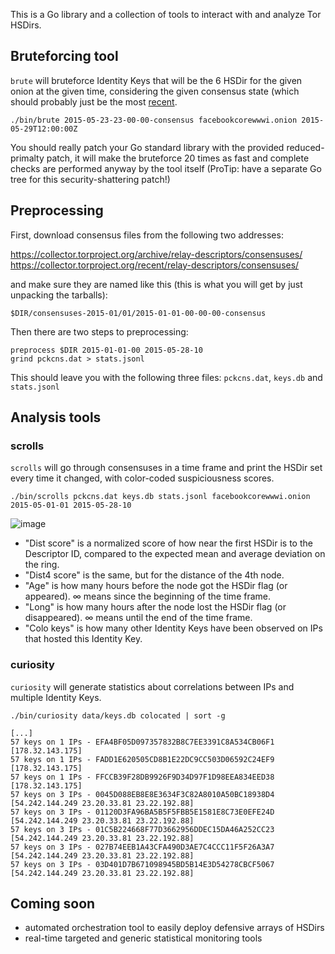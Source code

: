 This is a Go library and a collection of tools to interact with and analyze Tor HSDirs.

## Bruteforcing tool

`brute` will bruteforce Identity Keys that will be the 6 HSDir for the given onion
at the given time, considering the given consensus state (which should probably just be the most
[recent](https://collector.torproject.org/recent/relay-descriptors/consensuses/).

    ./bin/brute 2015-05-23-23-00-00-consensus facebookcorewwwi.onion 2015-05-29T12:00:00Z

You should really patch your Go standard library with the provided reduced-primalty patch, it will make the bruteforce
20 times as fast and complete checks are performed anyway by the tool itself (ProTip: have a separate Go tree for this
security-shattering patch!)

## Preprocessing

First, download consensus files from the following two addresses:

https://collector.torproject.org/archive/relay-descriptors/consensuses/  
https://collector.torproject.org/recent/relay-descriptors/consensuses/

and make sure they are named like this (this is what you will get by just unpacking the tarballs):

    $DIR/consensuses-2015-01/01/2015-01-01-00-00-00-consensus

Then there are two steps to preprocessing:

    preprocess $DIR 2015-01-01-00 2015-05-28-10
    grind pckcns.dat > stats.jsonl

This should leave you with the following three files: `pckcns.dat`, `keys.db` and `stats.jsonl`

## Analysis tools

### scrolls

`scrolls` will go through consensuses in a time frame and print the HSDir set every time it changed,
with color-coded suspiciousness scores.

    ./bin/scrolls pckcns.dat keys.db stats.jsonl facebookcorewwwi.onion 2015-05-01-01 2015-05-28-10
    
![image](https://cloud.githubusercontent.com/assets/1225294/7873542/e206bdf6-05a3-11e5-99db-d9d89a2bf4ec.png)

* "Dist score" is a normalized score of how near the first HSDir is to the Descriptor ID, compared to the
  expected mean and average deviation on the ring.
* "Dist4 score" is the same, but for the distance of the 4th node.
* "Age" is how many hours before the node got the HSDir flag (or appeared). ∞ means since the beginning of the time frame.
* "Long" is how many hours after the node lost the HSDir flag (or disappeared). ∞ means until the end of the time frame.
* "Colo keys" is how many other Identity Keys have been observed on IPs that hosted this Identity Key.

### curiosity

`curiosity` will generate statistics about correlations between IPs and multiple Identity Keys.

    ./bin/curiosity data/keys.db colocated | sort -g
    
    [...]
    57 keys on 1 IPs - EFA4BF05D097357832B8C7EE3391C8A534CB06F1 [178.32.143.175]
    57 keys on 1 IPs - FADD1E620505CD8B1E22DC9CC503D06592C24EF9 [178.32.143.175]
    57 keys on 1 IPs - FFCCB39F28DB9926F9D34D97F1D98EEA834EED38 [178.32.143.175]
    57 keys on 3 IPs - 0045D088EB8E8E3634F3C82A8010A50BC18938D4 [54.242.144.249 23.20.33.81 23.22.192.88]
    57 keys on 3 IPs - 01120D3FA96BA5B5F5FBB5E1581E8C73E0EFE24D [54.242.144.249 23.20.33.81 23.22.192.88]
    57 keys on 3 IPs - 01C5B224668F77D3662956DDEC15DA46A252CC23 [54.242.144.249 23.20.33.81 23.22.192.88]
    57 keys on 3 IPs - 027B74EEB1A43CFA490D3AE7C4CCC11F5F26A3A7 [54.242.144.249 23.20.33.81 23.22.192.88]
    57 keys on 3 IPs - 03D401D7B671098945BD5B14E3D54278CBCF5067 [54.242.144.249 23.20.33.81 23.22.192.88]

## Coming soon

* automated orchestration tool to easily deploy defensive arrays of HSDirs
* real-time targeted and generic statistical monitoring tools
